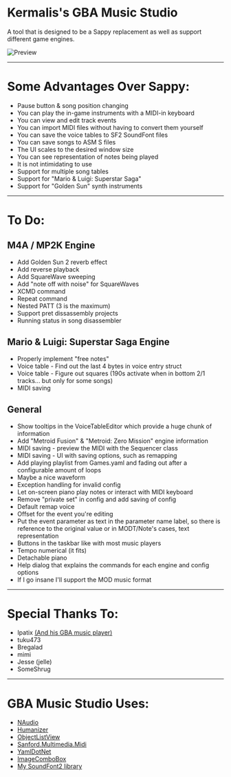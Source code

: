 # Kermalis's GBA Music Studio

A tool that is designed to be a Sappy replacement as well as support different game engines.

![Preview](https://i.imgur.com/ohBwyF0.gif)

----
# Some Advantages Over Sappy:
* Pause button & song position changing
* You can play the in-game instruments with a MIDI-in keyboard
* You can view and edit track events
* You can import MIDI files without having to convert them yourself
* You can save the voice tables to SF2 SoundFont files
* You can save songs to ASM S files
* The UI scales to the desired window size
* You can see representation of notes being played
* It is not intimidating to use
* Support for multiple song tables
* Support for "Mario & Luigi: Superstar Saga"
* Support for "Golden Sun" synth instruments

----
# To Do:
## M4A / MP2K Engine
* Add Golden Sun 2 reverb effect
* Add reverse playback
* Add SquareWave sweeping
* Add "note off with noise" for SquareWaves
* XCMD command
* Repeat command
* Nested PATT (3 is the maximum)
* Support pret dissassembly projects
* Running status in song disassembler

## Mario & Luigi: Superstar Saga Engine
* Properly implement "free notes"
* Voice table - Find out the last 4 bytes in voice entry struct
* Voice table - Figure out squares (190s activate when in bottom 2/1 tracks... but only for some songs)
* MIDI saving

## General
* Show tooltips in the VoiceTableEditor which provide a huge chunk of information
* Add "Metroid Fusion" & "Metroid: Zero Mission" engine information
* MIDI saving - preview the MIDI with the Sequencer class
* MIDI saving - UI with saving options, such as remapping
* Add playing playlist from Games.yaml and fading out after a configurable amount of loops
* Maybe a nice waveform
* Exception handling for invalid config
* Let on-screen piano play notes or interact with MIDI keyboard
* Remove "private set" in config and add saving of config
* Default remap voice
* Offset for the event you're editing
* Put the event parameter as text in the parameter name label, so there is reference to the original value or in MODT/Note's cases, text representation
* Buttons in the taskbar like with most music players
* Tempo numerical (it fits)
* Detachable piano
* Help dialog that explains the commands for each engine and config options
* If I go insane I'll support the MOD music format

----
# Special Thanks To:
* Ipatix [(And his GBA music player)](https://github.com/ipatix/agbplay)
* tuku473
* Bregalad
* mimi
* Jesse (jelle)
* SomeShrug

----
# GBA Music Studio Uses:
* [NAudio](https://github.com/naudio/NAudio)
* [Humanizer](https://github.com/Humanizr/Humanizer)
* [ObjectListView](http://objectlistview.sourceforge.net)
* [Sanford.Multimedia.Midi](https://github.com/tebjan/Sanford.Multimedia.Midi)
* [YamlDotNet](https://github.com/aaubry/YamlDotNet/wiki)
* [ImageComboBox](https://www.codeproject.com/Articles/10670/Image-ComboBox-Control)
* [My SoundFont2 library](https://github.com/Kermalis/SoundFont2)